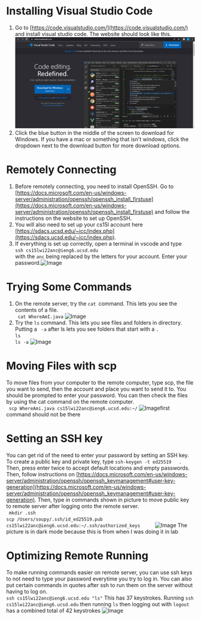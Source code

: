 
# Installing Visual Studio Code
1. Go to [https://code.visualstudio.com/](https://code.visualstudio.com/) and install visual studio code. The website should look like this.![Image](vscode.PNG)
2. Click the blue button in the middle of the screen to download for Windows. If you have a mac or something that isn't windows, click the dropdown next to the download button for more download options. 


# Remotely Connecting
1. Before remotely connecting, you need to install OpenSSH. Go to [https://docs.microsoft.com/en-us/windows-server/administration/openssh/openssh_install_firstuse](https://docs.microsoft.com/en-us/windows-server/administration/openssh/openssh_install_firstuse) and follow the instructions on the website to set up OpenSSH.
2. You will also need to set up your cs15l account here [https://sdacs.ucsd.edu/~icc/index.php](https://sdacs.ucsd.edu/~icc/index.php).
3. If everything is set up correctly, open a terminal in vscode and type  
 ```ssh cs15lwi22anc@ieng6.ucsd.edu```  
 with the ```anc``` being replaced by the letters for your account. Enter your password.![Image](opensshpic2.PNG) 

# Trying Some Commands
1. On the remote server, try the ```cat ```command. This lets you see the contents of a file.    
``` cat WhereAmI.java```
![Image](catcommand.PNG)
2. Try the ```ls``` command. This lets you see files and folders in directory. Putting a ``` -a``` after ls lets you see folders that start with a ```.```  
``` ls ```  
```ls -a```
![Image](lscommand.PNG)

# Moving Files with scp
To move files from your computer to the remote computer, type scp, the file you want to send, then the account and place you want to send it to. You should be prompted to enter your password. You can then check the files by using the cat command on the remote computer.  
``` scp WhereAmi.java cs15lwi22anc@ieng6.ucsd.edu:~/```
![Image](scp.PNG)first command should not be there

# Setting an SSH key
You can get rid of the need to enter your password by setting an SSH key. To create a public key and private key, type ```ssh-keygen -t ed25519   ```.   Then, press enter twice to accept default locations and empty passwords. Then, follow instructions on [https://docs.microsoft.com/en-us/windows-server/administration/openssh/openssh_keymanagement#user-key-generation](https://docs.microsoft.com/en-us/windows-server/administration/openssh/openssh_keymanagement#user-key-generation).
Then, type in commands shown in picture to move public key to remote server after logging onto the remote server.  
``` mkdir .ssh```  
```scp /Users/soupy/.ssh/id_ed25519.pub cs15lwi22anc@ieng6.ucsd.edu:~/.ssh/authorized_keys     ```
![Image](sshkey.PNG)
The picture is in dark mode because this is from when I was doing it in lab

# Optimizing Remote Running
To make running commands easier on remote server, you can use ssh keys to not need to type your password everytime you try to log in.
You can also put certain commands in quotes after ssh to run them on the server without having to log on.  
``` ssh cs15lwi22anc@ieng6.ucsd.edu "ls" ``` This has 37 keystrokes.
Running ```ssh cs15lwi22anc@ieng6.ucsd.edu``` then running ```ls``` then logging out with ```logout``` has a combined total of 42 keystrokes
![Image](optimize.PNG)




